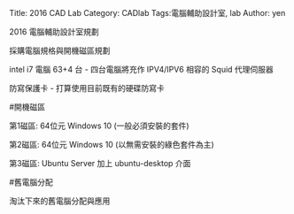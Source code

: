 Title: 2016 CAD Lab
Category: CADlab
Tags:電腦輔助設計室, lab
Author: yen

2016 電腦輔助設計室規劃

<!-- PELICAN_END_SUMMARY -->

採購電腦規格與開機磁區規劃

intel i7 電腦 63+4 台 - 四台電腦將充作 IPV4/IPV6 相容的 Squid 代理伺服器

防寫保護卡 - 打算使用目前既有的硬碟防寫卡

#開機磁區

第1磁區: 64位元 Windows 10 (一般必須安裝的套件)

第2磁區: 64位元 Windows 10 (以無需安裝的綠色套件為主)

第3磁區: Ubuntu Server 加上 ubuntu-desktop 介面

#舊電腦分配

淘汰下來的舊電腦分配與應用

